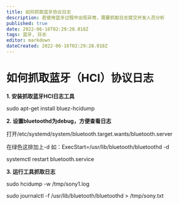 ```yaml
---
title: 如何抓取蓝牙协议日志
description: 若使用蓝牙过程中出现异常，需要抓取日志提交开发人员分析
published: true
date: 2022-06-16T02:29:28.018Z
tags: 蓝牙, 日志
editor: markdown
dateCreated: 2022-06-16T02:29:28.018Z
---
```


# 如何抓取蓝牙（HCI）协议日志
**1. 安装抓取蓝牙HCI日志工具**

sudo apt-get install bluez-hcidump

**2. 设置bluetoothd为debug，方便查看日志**

打开/etc/systemd/system/bluetooth.target.wants/bluetooth.server

在绿色这排加上-d 如：ExecStart=/usr/lib/bluetooth/bluetoothd -d

systemctl restart bluetooth.service

**3. 运行工具抓取日志**

sudo hcidump -w /tmp/sony1.log

sudo journalctl -f /usr/lib/bluetooth/bluetoothd > /tmp/sony.txt